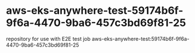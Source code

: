 # aws-eks-anywhere-test-59174b6f-9f6a-4470-9ba6-457c3bd69f81-25
repository for use with E2E test job aws-eks-anywhere-test:59174b6f-9f6a-4470-9ba6-457c3bd69f81-25
